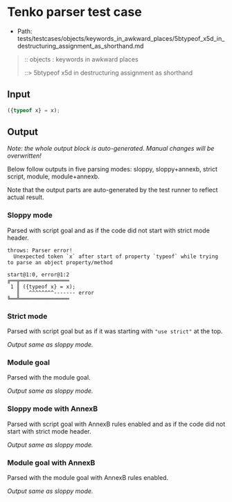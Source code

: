 # Tenko parser test case

- Path: tests/testcases/objects/keywords_in_awkward_places/5btypeof_x5d_in_destructuring_assignment_as_shorthand.md

> :: objects : keywords in awkward places
>
> ::> 5btypeof x5d in destructuring assignment as shorthand

## Input

`````js
({typeof x} = x);
`````

## Output

_Note: the whole output block is auto-generated. Manual changes will be overwritten!_

Below follow outputs in five parsing modes: sloppy, sloppy+annexb, strict script, module, module+annexb.

Note that the output parts are auto-generated by the test runner to reflect actual result.

### Sloppy mode

Parsed with script goal and as if the code did not start with strict mode header.

`````
throws: Parser error!
  Unexpected token `x` after start of property `typeof` while trying to parse an object property/method

start@1:0, error@1:2
╔══╦════════════════
 1 ║ ({typeof x} = x);
   ║   ^^^^^^^^------- error
╚══╩════════════════

`````

### Strict mode

Parsed with script goal but as if it was starting with `"use strict"` at the top.

_Output same as sloppy mode._

### Module goal

Parsed with the module goal.

_Output same as sloppy mode._

### Sloppy mode with AnnexB

Parsed with script goal with AnnexB rules enabled and as if the code did not start with strict mode header.

_Output same as sloppy mode._

### Module goal with AnnexB

Parsed with the module goal with AnnexB rules enabled.

_Output same as sloppy mode._

